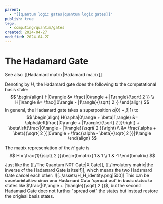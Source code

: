 ```yaml
---
parent:
  - "[[quantum logic gates|quantum logic gates]]"
publish: true
tags:
  - computing/quantum/gates
created: 2024-04-27
modified: 2024-04-27
---
```

# The Hadamard Gate
See also: [[Hadamard matrix|Hadamard matrix]]

Denoting by $H$, the Hadamard gate does the following to the computational basis state:
$$
\begin{align}
H|0\rangle &= \frac{|0\rangle + |1\rangle}{\sqrt{ 2 }} \\
H|1\rangle &= \frac{|0\rangle - |1\rangle}{\sqrt{ 2 }}
\end{align}
$$ 
In general, the Hadamard gate takes a superposition $\alpha|0\rangle + \beta|1\rangle$ to
$$
\begin{align}
H(\alpha|0\rangle + \beta|1\rangle)  &= \alpha\left(\frac{|0\rangle + |1\rangle}{\sqrt{ 2 }}\right) + \beta\left(\frac{|0\rangle - |1\rangle}{\sqrt{ 2 }}\right) \\
&= \frac{\alpha + \beta}{\sqrt{ 2 }}|0\rangle + \frac{\alpha - \beta}{\sqrt{ 2 }}|1\rangle
\end{align}
$$

The matrix representation of the $H$ gate is
$$
H = \frac{1}{\sqrt{ 2 }}\begin{bmatrix}
1 & 1  \\
1 & -1
\end{bmatrix}
$$

Just like the [[./The Quantum NOT Gate|X Gate]], [[./involutory matrix|the inverse of the Hadamard Gate is itself]], which means the two Hadamard Gate cancel each other:
![[../assets/H_H_identity.png|500]]
This can be counterintuitive since one Hadamard Gate "spread out" in basis states to states like $\frac{|0\rangle + |1\rangle}{\sqrt{ 2 }}$, but the second Hadamard Gate does not further "spread out" the states but instead restore the original basis states.